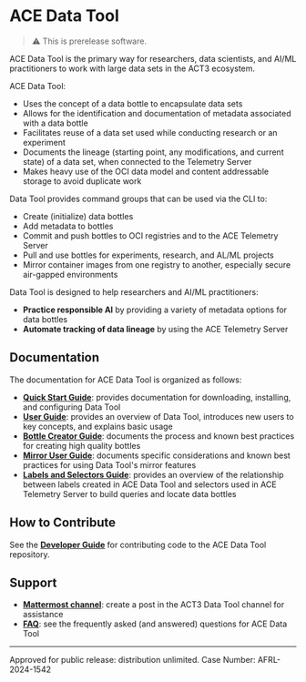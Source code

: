 # ACE Data Tool

> :warning: This is prerelease software.

ACE Data Tool is the primary way for researchers, data scientists, and AI/ML practitioners to work with large data sets in the ACT3 ecosystem.

ACE Data Tool:

- Uses the concept of a data bottle to encapsulate data sets
- Allows for the identification and documentation of metadata associated with a data bottle
- Facilitates reuse of a data set used while conducting research or an experiment
- Documents the lineage (starting point, any modifications, and current state) of a data set, when connected to the Telemetry Server
- Makes heavy use of the OCI data model and content addressable storage to avoid duplicate work

Data Tool provides command groups that can be used via the CLI to:

- Create (initialize) data bottles
- Add metadata to bottles
- Commit and push bottles to OCI registries and to the ACE Telemetry Server
- Pull and use bottles for experiments, research, and AL/ML projects
- Mirror container images from one registry to another, especially secure air-gapped environments

Data Tool is designed to help researchers and AI/ML practitioners:

- **Practice responsible AI** by providing a variety of metadata options for data bottles
- **Automate tracking of data lineage** by using the ACE Telemetry Server

## Documentation

The documentation for ACE Data Tool is organized as follows:

- **[Quick Start Guide](docs/get-started/quick-start-guide.md)**: provides documentation for downloading, installing, and configuring Data Tool
- **[User Guide](docs/usage/user-guide.md)**: provides an overview of Data Tool, introduces new users to key concepts, and explains basic usage
- **[Bottle Creator Guide](docs/usage/concepts/bottle-creator.md)**: documents the process and known best practices for creating high quality bottles
- **[Mirror User Guide](docs/usage/concepts/mirror.md)**: documents specific considerations and known best practices for using Data Tool's mirror features
- **[Labels and Selectors Guide](docs/usage/concepts/labels-selectors.md)**: provides an overview of the relationship between labels created in ACE Data Tool and selectors used in ACE Telemetry Server to build queries and locate data bottles

## How to Contribute

See the **[Developer Guide](docs/contribute/developer-guide.md)** for contributing code to the ACE Data Tool repository.

## Support

- **[Mattermost channel](https://chat.git.act3-ace.com/act3/channels/ace-dt)**: create a post in the ACT3 Data Tool channel for assistance
- **[FAQ](docs/support/faq.md)**: see the frequently asked (and answered) questions for ACE Data Tool
<!-- TODO reactivate when functional - **[Create a GitLab issue by email](mailto:incoming+ace-data-tool-238-cpdx5kax2g659873veqpf97dt-issue@mail.act3-ace.com)** -->

---

Approved for public release: distribution unlimited. Case Number: AFRL-2024-1542
